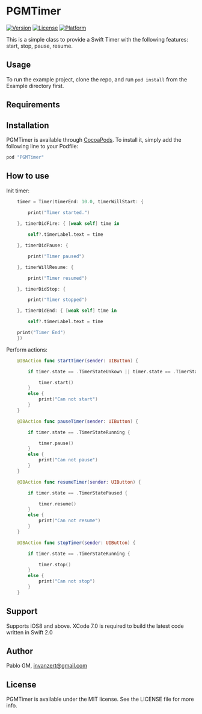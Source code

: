 # PGMTimer

[![Version](https://img.shields.io/cocoapods/v/PGMTimer.svg?style=flat)](http://cocoapods.org/pods/PGMTimer)
[![License](https://img.shields.io/cocoapods/l/PGMTimer.svg?style=flat)](http://cocoapods.org/pods/PGMTimer)
[![Platform](https://img.shields.io/cocoapods/p/PGMTimer.svg?style=flat)](http://cocoapods.org/pods/PGMTimer)

This is a simple class to provide a Swift Timer with the following features: start, stop, pause, resume.

## Usage

To run the example project, clone the repo, and run `pod install` from the Example directory first.

## Requirements

## Installation

PGMTimer is available through [CocoaPods](http://cocoapods.org). To install
it, simply add the following line to your Podfile:

```ruby
pod "PGMTimer"
```

## How to use

Init timer:

```swift
    timer = Timer(timerEnd: 10.0, timerWillStart: {

        print("Timer started.")
    
    }, timerDidFire: { [weak self] time in

        self?.timerLabel.text = time

    }, timerDidPause: {

        print("Timer paused")

    }, timerWillResume: {

        print("Timer resumed")

    }, timerDidStop: {

        print("Timer stopped")

    }, timerDidEnd: { [weak self] time in

        self?.timerLabel.text = time

    print("Timer End")
    })
```

Perform actions:

```swift
    @IBAction func startTimer(sender: UIButton) {

        if timer.state == .TimerStateUnkown || timer.state == .TimerStateStopped || timer.state == .TimerStateEnded {

            timer.start()
        }
        else {
            print("Can not start")
        }
    }

    @IBAction func pauseTimer(sender: UIButton) {

        if timer.state == .TimerStateRunning {

            timer.pause()
        }
        else {
            print("Can not pause")
        }
    }

    @IBAction func resumeTimer(sender: UIButton) {

        if timer.state == .TimerStatePaused {

            timer.resume()
        }
        else {
            print("Can not resume")
        }
    }

    @IBAction func stopTimer(sender: UIButton) {

        if timer.state == .TimerStateRunning {

            timer.stop()
        }
        else {
            print("Can not stop")
        }
    }
```

## Support

Supports iOS8 and above. XCode 7.0 is required to build the latest code written in Swift 2.0

## Author

Pablo GM, invanzert@gmail.com

## License

PGMTimer is available under the MIT license. See the LICENSE file for more info.

